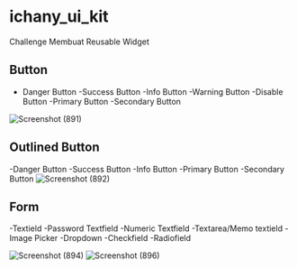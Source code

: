 # ichany_ui_kit

Challenge Membuat Reusable Widget

## Button
- Danger Button
-Success Button
-Info Button
-Warning Button
-Disable Button
-Primary Button
-Secondary Button

![Screenshot (891)](https://github.com/ichanyr/ichany_ui_kit/assets/114141633/be5212f5-1e77-4e7e-8be4-58f74257bfa9)

## Outlined Button
-Danger Button
-Success Button
-Info Button
-Primary Button
-Secondary Button
![Screenshot (892)](https://github.com/ichanyr/ichany_ui_kit/assets/114141633/6dc3177c-ef08-447f-b1ee-ab3a36728dac)


## Form 
-Textield
-Password Textfield
-Numeric Textfield
-Textarea/Memo textield
-Image Picker
-Dropdown
-Checkfield
-Radiofield

![Screenshot (894)](https://github.com/ichanyr/ichany_ui_kit/assets/114141633/d754e572-d8a0-424c-b95a-6aa204bc6a47)
![Screenshot (896)](https://github.com/ichanyr/ichany_ui_kit/assets/114141633/e85a9fa1-9fa6-49cf-b139-4e1950537f37)



